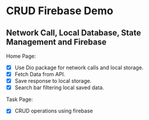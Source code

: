
# CRUD Firebase Demo
## Network Call, Local Database, State Management and Firebase

Home Page:
- [x] Use Dio package for network calls and local storage.
- [x] Fetch Data from API.
- [x] Save response to local storage.
- [x] Search bar filtering local saved data.

Task Page: 
- [x] CRUD operations using firebase

